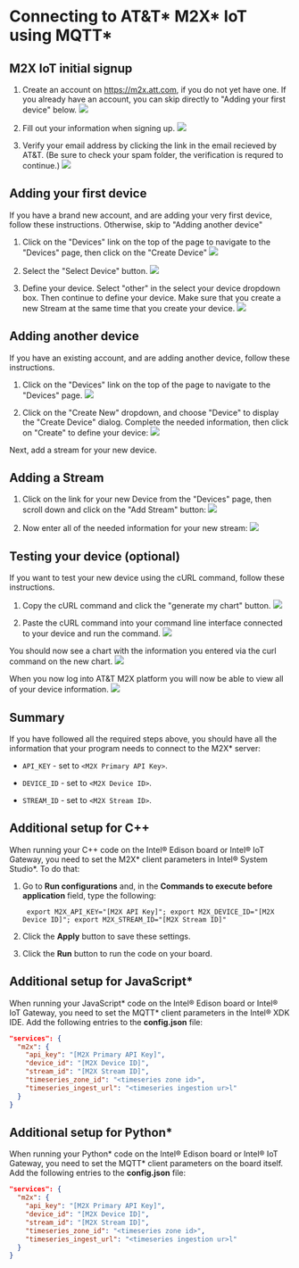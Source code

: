 # Connecting to AT&T\* M2X\* IoT using MQTT\*

## M2X IoT initial signup

1. Create an account on https://m2x.att.com, if you do not yet have one. If you already have an account, you can skip directly to "Adding your first device" below.
![](./images/att-m2x/m2x-signup.png)

2. Fill out your information when signing up.
![](./images/att-m2x/signup-info.png)

3. Verify your email address by clicking the link in the email recieved by AT&T. (Be sure to check your spam folder, the verification is requred to continue.)
![](./images/att-m2x/verify-email.png)

## Adding your first device

If you have a brand new account, and are adding your very first device, follow these instructions. Otherwise, skip to "Adding another device"

1. Click on the "Devices" link on the top of the page to navigate to the "Devices" page, then click on the "Create Device"
![](./images/att-m2x/click-create-device.png)

1. Select the "Select Device" button.
![](./images/att-m2x/select-device.png)

2. Define your device. Select "other" in the select your device dropdown box. Then continue to define your device. Make sure that you create a new Stream at the same time that you create your device.
![](./images/att-m2x/define-device.png)

## Adding another device

If you have an existing account, and are adding another device, follow these instructions.

1. Click on the "Devices" link on the top of the page to navigate to the "Devices" page.
![](./images/att-m2x/m2x-devices.png)

2. Click on the "Create New" dropdown, and choose "Device" to display the "Create Device" dialog. Complete the needed information, then click on "Create" to define your device:
![](./images/att-m2x/m2x-create-device.png)

Next, add a stream for your new device.

## Adding a Stream

1. Click on the link for your new Device from the "Devices" page, then scroll down and click on the "Add Stream" button:
![](./images/att-m2x/m2x-add-stream.png)

1. Now enter all of the needed information for your new stream:
![](./images/att-m2x/m2x-add-stream-info.png)

## Testing your device (optional)

If you want to test your new device using the cURL command, follow these instructions.

1. Copy the cURL command and click the "generate my chart" button.
![](./images/att-m2x/test-device.png)

2. Paste the cURL command into your command line interface connected to your device and run the command.
![](./images/att-m2x/test-device-2.png)

You should now see a chart with the information you entered via the curl command on the new chart.
![](./images/att-m2x/generate-chart.png)

When you now log into AT&T M2X platform you will now be able to view all of your device information.
![](./images/att-m2x/device-info.png)

## Summary

If you have followed all the required steps above, you should have all the information that your program needs to connect to the M2X\* server:

- `API_KEY` - set to `<M2X Primary API Key>`.

- `DEVICE_ID` - set to `<M2X Device ID>`.

- `STREAM_ID` - set to `<M2X Stream ID>`.

## Additional setup for C++

When running your C++ code on the Intel® Edison board or Intel® IoT Gateway, you need to set the M2X\* client parameters in Intel® System Studio\*. To do that:

1. Go to **Run configurations** and, in the **Commands to execute before application** field, type the following:

        export M2X_API_KEY="[M2X API Key]"; export M2X_DEVICE_ID="[M2X Device ID]"; export M2X_STREAM_ID="[M2X Stream ID]"

2. Click the **Apply** button to save these settings.
3. Click the **Run** button to run the code on your board.

## Additional setup for JavaScript\*

When running your JavaScript\* code on the Intel® Edison board or Intel® IoT Gateway, you need to set the MQTT\* client parameters in the Intel® XDK IDE. Add the following entries to the **config.json** file:

```json
"services": {
  "m2x": {
    "api_key": "[M2X Primary API Key]",
    "device_id": "[M2X Device ID]",
    "stream_id": "[M2X Stream ID]",
    "timeseries_zone_id": "<timeseries zone id>",
    "timeseries_ingest_url": "<timeseries ingestion ur>l"
  }
}
```

## Additional setup for Python\*

When running your Python\* code on the Intel® Edison board or Intel® IoT Gateway, you need to set the MQTT\* client parameters on the board itself. Add the following entries to the **config.json** file:

```json
"services": {
  "m2x": {
    "api_key": "[M2X Primary API Key]",
    "device_id": "[M2X Device ID]",
    "stream_id": "[M2X Stream ID]",
    "timeseries_zone_id": "<timeseries zone id>",
    "timeseries_ingest_url": "<timeseries ingestion ur>l"
  }
}
```
